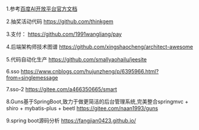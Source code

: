 
1.参考[百度AI开放平台官方文档](http://ai.baidu.com/docs)

2.抽奖活动代码
https://github.com/thinkgem

3.支付：
https://github.com/1991wangliang/pay

4.后端架构师技术图谱
https://github.com/xingshaocheng/architect-awesome

5.代码自动化生产
https://github.com/smallyaohailu/jeesite

6.sso
https://www.cnblogs.com/hujunzheng/p/6395966.html?from=singlemessage


7.sso-2
https://gitee.com/a466350665/smart

8.Guns基于SpringBoot,致力于做更简洁的后台管理系统,完美整合springmvc + shiro + mybatis-plus + beetl
https://gitee.com/naan1993/guns


9.spring boot源码分析
https://fangjian0423.github.io/
